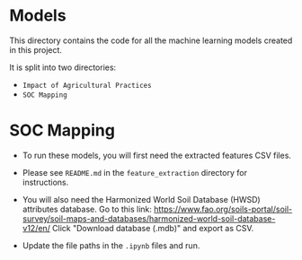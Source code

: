 # Models

This directory contains the code for all the machine learning models created in this project.

It is split into two directories:
* `Impact of Agricultural Practices`
* `SOC Mapping`

# SOC Mapping
* To run these models, you will first need the extracted features CSV files.

* Please see `README.md` in the `feature_extraction` directory for instructions.

* You will also need the Harmonized World Soil Database (HWSD) attributes database. Go to this link: https://www.fao.org/soils-portal/soil-survey/soil-maps-and-databases/harmonized-world-soil-database-v12/en/ Click "Download database (.mdb)" and export as CSV.

* Update the file paths in the `.ipynb` files and run.
